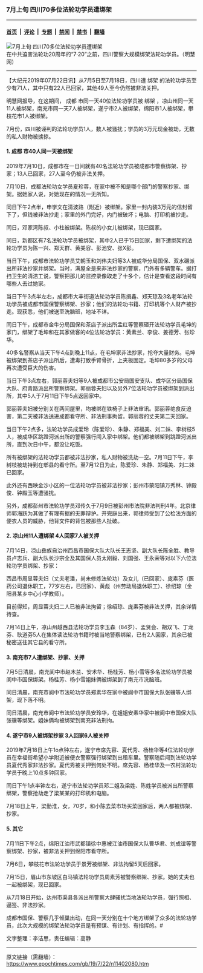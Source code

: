### 7月上旬 四川70多位法轮功学员遭绑架

---

#### [首页](../../../..?n11402080) &nbsp;|&nbsp; [评论](../../../../../epoch-comment?n11402080) &nbsp;|&nbsp; [专题](../../../../../epoch-special?n11402080) &nbsp;|&nbsp; [禁闻](../../../../../epoch-news?n11402080) &nbsp;|&nbsp; [禁书](../../../../../books?n11402080) &nbsp;|&nbsp; [翻墙](https://github.com/gfw-breaker/nogfw/blob/master/README.md?n11402080)


<div><img alt="7月上旬 四川70多位法轮功学员遭绑架" class="attachment-djy_600_400 size-djy_600_400 wp-post-image" src="https://i.epochtimes.com/assets/uploads/2019/07/0da0817094e6dae78cfd441d9d0ac685.jpg"/>
<div class="caption">
 在中共迫害法轮功20周年的“7‧20”之前，四川警察大规模绑架法轮功学员。（明慧网）
</div></div><hr/><div class="post_content" id="artbody" itemprop="articleBody">
 <!-- article content begin -->
 <p>
  【大纪元2019年07月22日讯】从7月5日至7月18日，四川遭
  <ok href="https://www.epochtimes.com/gb/tag/%E7%BB%91%E6%9E%B6.html">
   绑架
  </ok>
  的法轮功学员至少有71人，其中只有22人已回家，其他49人至今仍然被非法关押。
 </p>
 <p>
  明慧网报导，在这期间，
  <ok href="https://www.epochtimes.com/gb/tag/%E6%88%90%E9%83%BD.html">
   成都
  </ok>
  市同一天40位法轮功学员被
  <ok href="https://www.epochtimes.com/gb/tag/%E7%BB%91%E6%9E%B6.html">
   绑架
  </ok>
  ，凉山州同一天11人被绑架，南充市同一天7人被绑架，遂宁市2人被绑架，绵阳市1人被绑架，攀枝花市1人被绑架。
 </p>
 <p>
  7月份，四川被诬判的法轮功学员1人，数人被骚扰；学员的3万元现金被劫，无数的私人财物被掳掠。
 </p>
 <h4>
  <b>
   1.
   <ok href="https://www.epochtimes.com/gb/tag/%E6%88%90%E9%83%BD.html">
    成都
   </ok>
   市40人同一天被绑架
  </b>
 </h4>
 <p>
  2019年7月10日，成都市在一日间就有40名法轮功学员被成都市警察绑架、抄家；13人已回家，27人至今仍被非法关押。
 </p>
 <p>
  7月10日，成都法轮功女学员夏珍蓉，在家中被不知是哪个部门的警察抄家、绑架。据她家人说，对她现在的情况一无所知。
 </p>
 <p>
  同日下午2点半，申学文在清波路（附近）被绑架。家里一封内装3万元的信封留下了，但钱被非法抄走；家里的外门完好，内门被破坏；电脑、打印机被抄走。
 </p>
 <p>
  同日，邓家湾陈叔、小杜被绑架。陈叔的小女儿被绑架，现已回家。
 </p>
 <p>
  同日，新都区有7名法轮功学员被绑架，其中2人已于15日回家，剩下遭绑架的法轮功学员为陈一兴、郑天群、黄美容、彭池安、张X彭。
 </p>
 <p>
  当日下午，成都市法轮功学员艾朝玉和刘伟夫妇等3人被成华分局国保、双水碾派出所非法抄家并绑架。当时，满屋全是来非法抄家的警察，门外有多辆警车。据打扫卫生的清洁工说，警察把那儿的监控录像取走了十多个，估计是查看这段时间有哪些人去过她家。
 </p>
 <p>
  当日下午3点半左右，成都市大丰街道法轮功学员陈揖鑫、郑天琼及3名老年法轮功学员被成都市国保警察绑架、抄家；他们的法轮功书籍、打印机等个人财产被抄走。现获悉，他们被送至洗脑班，地址不详。
 </p>
 <p>
  同日下午，成都市金牛分局国保和茶店子派出所孟红等警察砸开法轮功学员毛坤的家门，绑架了毛坤和在其家做客的4位法轮功学员：黄素兰、李俊、姜德芳、张珍华。
 </p>
 <p>
  40多名警察从当天下午4点到晚上11点，在毛坤家非法抄家，抢夺大量财务。毛坤被绑架到茶店子派出所后，遭毒打致手臂骨折，上夹板固定。毛坤80多岁的父母再次遭受巨大的伤害。
 </p>
 <p>
  当日下午3点左右，郭丽蓉夫妇等9人被成都市公安局国安支队、成华区分局国保大队、府青路派出所警察绑架。郭丽蓉夫妇以及另外7位法轮功学员被绑架到派出所，其中5人于7月11日下午5点返回家中。
 </p>
 <p>
  郭丽蓉夫妇被分别关在两间屋里，均被绑在铁椅子上非法审讯。郭丽蓉绝食反迫害，第二天被非法送进成都看守所、非法刑事拘留。郭丽蓉的丈夫第二天回家。
 </p>
 <p>
  当日下午2点多，法轮功学员成爱玲（陈爱珍）、朱静、郑福美、刘二妹、李树枝5人，被成华区跳蹬河派出所的警察强行闯入家中绑架。他们都被绑架到跳蹬河派出所，直到次日中午，都没让吃饭。
 </p>
 <p>
  所有被绑架的法轮功学员都被非法抄家，私人财物被洗劫一空。7月11日下午，李树枝被劫持到在郫县的看守所。至7月12日为止，陈爱珍、朱静、郑福美、刘二妹已回家。
 </p>
 <p>
  此外还有西映金沙小区的一位法轮功学员被非法抄家；彭州市蒙阳镇万秀林、钟殿俊、钟殿玉等遭骚扰。
 </p>
 <p>
  另外，成都彭州市法轮功学员邓传久于7月9日被彭州市法院非法判刑4年。北京律师郭海跃为其做了有理有据的无罪辩护。开完庭出来，郭律师受到了公检法方面的便衣人员的威胁，他背文件的背包被那些人扯破。
 </p>
 <h4>
  <b>
   2. 凉山州11人遭绑架 4人回家7人被关押
  </b>
 </h4>
 <p>
  7月14日，凉山彝族自治州西昌市国保大队大队长王志坚、副大队长陈全胜、教导员卢志兵、副大队长沙宗全及其国保人员太刚毅、刘国强、王永荣等对以下六位法轮功学员绑架、抄家：
 </p>
 <p>
  西昌市周显蓉夫妇（丈夫老潘，尚未修炼法轮功）及女儿（已回家）、庞素芬（医药公司退休职工，77岁左右，已回家）、黄彪（州劳动局退休职工）、徐绍琼（金阳县某乡中心小学教师）。
 </p>
 <p>
  目前得知，周显蓉夫妇二人已被非法拘留；徐绍琼、庞素芬被非法关押，其余详情待查。
 </p>
 <p>
  7月14日上午，凉山州越西县法轮功学员李玉森（84岁）、孟贤会、胡双飞、丁龙芬、耿道芬5人在集体读法轮功书籍时被当地警察绑架，已有2人回家，其余已被秘密送往其它县的看守所。
 </p>
 <h4>
  <b>
   3. 南充市7人遭绑架、抄家、关押
  </b>
 </h4>
 <p>
  7月5日清晨，南充阆中市赵木兰、安术华、杨桂芳、杨小雪等多名法轮功学员被阆中市国保绑架。杨桂芳、杨小雪姐妹俩被绑架到了南充市洗脑班。
 </p>
 <p>
  同日清晨，南充市阆中市法轮功学员郑素华在家中被阆中市国保大队张骥等人绑架，现下落不明。
 </p>
 <p>
  同日清晨，南充市阆中市法轮功学员安玲华，在姐姐安素华家中被阆中市国保大队张骥等绑架。姐妹俩均被绑架到南充非法刑拘。
 </p>
 <h4>
  <b>
   4. 遂宁市9人被绑架抄家 3人回家6人被关押
  </b>
 </h4>
 <p>
  2019年7月18日上午1o点钟左右，遂宁市席先容、夏代秀、杨桂华等4位法轮功学员在幸福街希望小学附近被便衣警察强行绑架到出租车里。警察随后闯到法轮功学员夏代秀家非法抄家。夏代秀被关押到何处不明。席先容、杨桂华及一农村法轮功学员于晚上10点多钟回家。
 </p>
 <p>
  同日下午1点半钟左右，遂宁市法轮功学员邓二姐及梁姓、陈姓学员被派出所警察绑架，警察抢劫走了梁某某的打印机和电脑。
 </p>
 <p>
  7月18日上午，梁勤淮，女，70岁，和小陈去菜市场买菜回家后，两人都被绑架、抄家。
 </p>
 <h4>
  <b>
   5. 其它
  </b>
 </h4>
 <p>
  7月11日下午2点，绵阳江油市武都镇徐中惠被江油市国保大队曹华君、刘成谊等警察绑架、抄家，被非法关押到绵阳市看守所。
 </p>
 <p>
  7月6日，攀枝花市法轮功学员于景芳被绑架、非法拘留5天后回家。
 </p>
 <p>
  7月15日，眉山市东坡区白马镇法轮功学员周素芳被警察绑架、抄家。她的丈夫也一起被绑架，现已回家。
 </p>
 <p>
  从7月18日开始，达州市渠县各派出所警察大肆骚扰当地法轮功学员，强行照相、逼签、非法抄家。
 </p>
 <p>
  成都市国保、警察几乎倾巢出动，在同一天分别在十个地方绑架了众多的法轮功学员，此次大规模的绑架法轮功学员是有预谋、有计划、有指挥的。#
 </p>
 <p>
  文字整理：李洁思，责任编辑：高静
 </p>
 <!-- article content end -->
 <div id="below_article_ad">
 </div>
</div>


---

原文链接（需翻墙）：https://www.epochtimes.com/gb/19/7/22/n11402080.htm